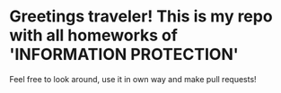 # Greetings traveler! This is my repo with all homeworks of 'INFORMATION PROTECTION'

Feel free to look around, use it in own way and make pull requests!
